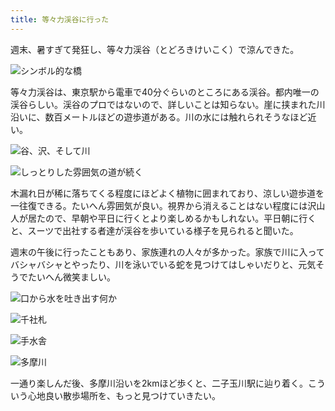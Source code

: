 ```yaml
---
title: 等々力渓谷に行った
---
```

週末、暑すぎて発狂し、等々力渓谷（とどろきけいこく）で涼んできた。

![](https://lh3.googleusercontent.com/docs/ADP-6oEK-2CdmqODcAd19rWuYq03EKjin3EugGHnsEuWZ-A7sRJNzbkNYGxXXQEfSUxa6A9hLbBbSGawmX2NfjNAPHC9NEZm58QnEfLLGI_KTu0Zppd4Zd_QWprqlTKlI38ufwyUrTdTcYoWOrhUHYxCWZTFeGB15PFgqJ6gk54SzuqrhSRyXutnUYkmA7FCuKFbvVQmYImJ3Cvd2KPChK699yiNYf-k7m67GJ4InlpR9Yia3rdtFbEbX4ntfjxwkrEDmdNyq8BGfJcguqOjwiKnM38OB9gslETvvwtNxlIQTr6aey8JHN9iGvRv0siQ9hk8bOIlGySbvQArhe-92VefYk2Z85vkmIbUXxLg0L3YxH1_6q6cR_1TivFYP1dpDbS8NQfWzst_4XOzQBlqZ465z7xvrRfKUEgtr_pDxgSyxkfVscaDjugqsudFLC9KyGyTTdew0JBy42HJPvqVdwSawQ1a9AbaXR5hhcFAUc7DDUqG4Ri3oB0pxiOcXdHVBPpufZBiisirTnMSI49EqlNruaYPIR32KcJ1Q0I8UBClnXNWcRpKvizRfLRPhk0O5RLJ5Y3yURjx3lMZ_8PfTodVy3kXfW_UzQIRpTxd5yVs-c-_WD_zP-1SYbz3nwRINPgvZQG2pOHtT0EnuMJo5DJZK4IIxvh6dn_b0oNFWsxXXI-Acske0TPXJFHa3fS5mIc8e6risP_5o2XKVlB-fW41kLJ_bIoKE3XBX7KCya3typn_2jVrOTbAR7SRcmXAsFL_z8Z4jhnSNoMKt-NKXEoY96xcn7eTFqALbPmtDco9r0aittOdGP7FebOHBUhHFTH5POf7DxMyyTzn_-JYwD12zVLOIO6P_a2zVBrd62goAQSweMhXPC1r0ycTfgu2wMlgbglqv8zNnWbWWy0jqT9baTnP0bS5HojwOCnhWYzfQ0xGvSWELcNaPNmOKWX9RIwCLoIN4qobbqPum96LEXq5K7eawEfRw5ZbeGYHGiZUaE3owkwk-3cT436Wo05gRi3NhhCVH3kC-c_iisYFfguLh4_WADO4e1GxA27wHZRYqEJg1pdm4Z_khyqkbVMVE6dEs8EgoSyWVCF0DvmVYkirdmuBa2jiGnFaj2c1QLKCqf80CXFhVxA7nUQamqZ2P72zojYqxnNXbtXIMKLtyamniqGvNDVxk5UZFBGToB7ktdLpAYmNP156z4FdsMz3zEYuAKXUQr6Dc-GB_pRTvv-Hb_8fGt-cCvAi5wENCzifruISOymspA "シンボル的な橋")

等々力渓谷は、東京駅から電車で40分ぐらいのところにある渓谷。都内唯一の渓谷らしい。渓谷のプロではないので、詳しいことは知らない。崖に挟まれた川沿いに、数百メートルほどの遊歩道がある。川の水には触れられそうなほど近い。

![](https://lh3.googleusercontent.com/docs/ADP-6oGLvKeBCl0RSMEd1B_9TmvtxyQoxCTOe5RO9PujVJxqN-bQUttHymvs76Olm2A1oQ_0YVO8kxIxCYZ3G1u83pk8R9ys4X0KczGQ4pbh5Yc8P24lkaCaqKyE00tAtDBGq8he__k-mu_p20AxDw54qvoh_fiBYP-NfUX9kdYLZ2JheXXxGHrwKlUwJb0usoLT7j6J_NNb64VXsCD6GpmmDesVio2Jo_Ul0kS6y6Q76pJjJFVtAwn2gIa0lSjqpPPQB1BJwuYzBnl3Myd_l3xqhKK6XEmQcjIKbg3c5hNDrefR-R0PooSYmBLmET-vQhr8YuH9Ng0_L1NjbruqLzC1je2FcND12I20vM1BcUKhH1YI8hW4PW1v1eG0UGZG4AojQPEaFujq7qS4aM1QmOhTQbfBq-hXHvt3K1KpmXsJrwVeKywytiknydoVJBf-NFN6XLnOZtiQXLUfUXGpQbKPXbWXsQG4roa8L6fWX_Y_PkPw5HPvs687LUcWITtxgu78R5whjBB7c223UI1CoafD_Ywt9QgQ2vsTlXxSQgfAmX4X-Kr_TOHnIp-MbHXZIDVhy_u0mji583_1H9aOIdpw7boYkSGkkIBeEQMaB37kN55w2jAUdH2dgtFlEjT2Ih30R8_tzz_bEpuHw4xybYE7ZnFFdBzh9Mx1KQAA-U2BzfuXrvVmMqzU6Qwd-I333LA7Vk5yNTnLDsac9wToMochNcqhYMMjuK1ERve0z5A20BQUh6mm36EP_i3lV4ydwfX3co7oxWZQr586TsaMR3sC9FxXlFIa1uiXobOgzzXZpK109bSKUlxXmCnKbU0q9rvPqTVMVZkL6YDGHy0VkBFos2HaLCcXElO9LjyYru066up25QvBXoOQRXdbVbuxyLEEMB8kMp4OR4HIDF5SfJj_V92vJ-k0T9PVaVPAKYSiJFl5o13Hq5Hf_pGRe6skXZVZIv3XcmjSr5lIGi-5eip1LIJU6kDIuk-6644hIqQeK2XfPHoNuUKpPMPeX4SLZb2AvVWvhct9eVc73z9vY7se9-wcTVAVzePgczr9E23H9A1pvnaNBWVoiSD506SY7U6CvLoQgTeluBjuW6JWxFksiT4ma1WYuOcpt-44kE8T8iittehAimP4WJ60cNL37xmuU_SW3AybqMkT9kPZRwcp2keoR8ecuSxN0wwVGEDvL8Gsj0z6H-dA-b9cQ9920IMW-Q8Avwt2HYbWYMZ6iYgpSRdO-XK5qoZWJazpXIE5uv8ILoJgaQ "谷、沢、そして川")

![](https://lh3.googleusercontent.com/docs/ADP-6oHljpChLh-hENisdjDiUQxPHLQ6FBYlKFVQmYwPsYBrKZ-Xky-H2eJeOXBNTxT_lbiHWcC5553EQyGHpGwLsohWNODWRI8MUSALVVzuUUuzGBr3yy7g6wTjn4Ys3CJiJnoeDRtmZPL8bP-z-VUZNXsuz0dpn4ZtESexFPGvfTZ5ALEeIoQkzk_OZYS5KsrTesS8HuNDkhPW-XKTxjqPO5CJgKm-ZSakszOv-pYuVv8qZMXmB8GXbd5klufoh35R5Uw1C-Amq5zNMjMziTwBTYMR_g73wxBQhZA_jatcejR_rlIJP0Zw0xTgyPoiX5DJAdCVH3AwdJgAM0nJQOXnwXfBEOB_dDDCy1edT7jD3qJPxZ7hRyc0NkZo-P_1YTgaJ0XHiLO5BQivzsIrJHxyV1IXkWHba2B_jSO55aRilPSUOYjdGPz3nIEdCjgG6X8GAOl-htqR3-93Fzkri6JinIR_nejhwyGfAMJP7iokssCjXLEdKDHbrk2BMg-C3rnwuFoeIu7_Wmldy2xm57clCQ_9j9I6XTDXIwZBeCVmFq27Xr0xiLYCCnRTlCTttwEjMadi5HWRraU_DHzhZpH3CkGxM03UBLXJ4fdrf7mrPFHMjVKCXAFq3bDRX6AXUup9t9blBHnWkKFpKdqBt1z3y6ns81G3jHCem6DBU5rxRiCcWQIoM9BbhMK0cZShjfhdzFFSjSty_FfARYRyKW8oIr85a2CROciKXf66r5xR8MbhRMRmWTze-3keQmaDXkzMcwh3uAmHVjrZYilsZTtwJOOhul3_zhv7wepoaGlCk6HWxa1dJ9DF5ahDAXVx9D8OmUrWm1cU47NV7MDUUcycBeP0G4mZT7B83QJaYWn5Vfsy1A6MI6YSijpiKbtwkdZOt1txMmc-sr-hU4wHz2Nx7kpmDxTXOTSTpzE_FRf2qbqI5tpSmnv_TZDYUqst6MM2EjVLItBWpQ4Djrlby9BaBsh7_fvBydIIooS-2_x4OKrlGC5agntGBdXrTGtULkOrXL-VZZNIUl-uyuV2o2qdJdVh519_RoU1WY60Q480GGrjfwatn1hKgIm0ORNvydhgJZQzLPrq5fAihrHLElQ_dBo5PjKWyGQuN9zN73yPA3SiMC2azM29Z9NLLbmE8lVR0Dp8aEDpTuGZt4W5wrS9l_1gzD4mq4hZJPCFIN18FIG7D05FRgjJ8k1lrSXOojUAa6bAXYxHkG06r1-TbaYoEeDXAElTP9lZ2khyQYZEsOSs3pgHdA "しっとりした雰囲気の道が続く")

木漏れ日が稀に落ちてくる程度にほどよく植物に囲まれており、涼しい遊歩道を一往復できる。たいへん雰囲気が良い。視界から消えることはない程度には沢山人が居たので、早朝や平日に行くとより楽しめるかもしれない。平日朝に行くと、スーツで出社する者達が渓谷を歩いている様子を見られると聞いた。

週末の午後に行ったこともあり、家族連れの人々が多かった。家族で川に入ってバシャバシャとやったり、川を泳いでいる蛇を見つけてはしゃいだりと、元気そうでたいへん微笑ましい。

![](https://lh3.googleusercontent.com/docs/ADP-6oFgQkgz-2HPLG-NIsXdTDwnsTl0IcIiNkrw8u81iPAeAuVeEOsUBDFSnzyk4Iz0bhx9x43vUFqJOXAt53RIGKKuzHgO-ctolJZ_cJdLFZwzjQIzz-f_2SEkoQ6q41jH8zUkBAoKrdxqw9Xb6SuRoOWwi5aByqgYs30A_IPK9bdbedP7HadIjP-eUc71DoQJz9vVnXOGk75gnmO2_XBiwtlBnF4HIyJ711vOmPMRbYfBSbl_-TueYnAtN_WJygySug1IeuUrJ90mtI5HM9PSkYC3j4ZWxWMUwiO1BIknIyu2weKIwp2DBygF9kw_CHOmnUmBk3t6ppq5cfKlIvSp1XZI-bmp3tJkGmds8Wdjqh8jQ1Zoqg5GZqu7zsNFQ8abys3QaTzNtv2COisaO1Esjk_DNBdiJS9MtU2ccra5CTIEEkPKXcP5s0_tArYwziIpVhg2ITAejXW4JdgEbfCA42gxCc3_gkHupR_KdxIaqYrqOzxkxy-EU74ZSpyTvOSHpZq069Gq2knD8m7KiFQ3F1tQ2WF85Th8VPKpwVVKywEngefivPHESbBt6hQTja8YhuX2WwRBDtYVOGdGryH5qCo1sOU1GBKi6dLANuoYosGzFt9W14EDsdIu6L6x0pStm6dINFsN4e3jzbCV5p8hRwOqfYAo4KgjLq7gbvqMg93GBO6AAYDG69usnB6vUi4kODBhl4VIZ3NVhHy_tKZe6g-cO66So_G5AH-Vh9dd_kGKbIBV90EHVpVScjO0K4mCPozrvwtOVQFRbVDHVEbrys68CH9zxbVgMBi7TaIIjgvFCCvXuR42lV9Nk6elztfCGz_n_bSxa-WWrhlkRzRneky45Do-HgIUj-v6TcfNWJbE8B8vIpHixyhx3VO1OZNSzBG4nV6TFDQjaV6XjFfUlMmYRVlZsYVrln385-TY9JCE8OsqhY4eTnYEIVzCLH3C6uG5zNVZEEtyKz_IloEzwMMHTSEg0b4iKvmbfxM_P3TEmeO_otQv2PgaZbHboHrZBBFZNdqB9zt3juI5N09v4-AKralvB5LwauzeFp8fGegqGll5Rj4su8Q-f3FJ0137Krj5axp6Yb6tU5R2oivYqN2XIKlzQjdm6pF1itijUG_PrTscUivKlCcA2S0b78qzT3j7Z-8tHgksyabrEqcF2S22TMtyr-V4BFYeobCrmKZL7RBQhvG4cgl5orITyICwSjpCIIx102JY76Af5G2BaWFWBSJ7m3xG-RdthBqCuIIPzsgtug "口から水を吐き出す何か")

![](https://lh3.googleusercontent.com/docs/ADP-6oGutFO4twgfcvagHO202y8Jy1SyEhULbwQzv5dwJLYAr7j84gBjcUaBJKYwh4ALAAk-BwzVZOkZd68oOd_GwpFYsnkKAnmCkN9g__Swvc2hXSVby4HqlaMNY5da4Wpn8OYxPxA5WtKpPT94hZqXdpCPSWOrhXL8zswt5Of5vevNoxzO8kWFi0v76kd4oc8O0udeZfnmXAI3OpnI1nFe-G6lf2kQag8gSUR5VEJiBRxriSIvy9z1ew1pq35DgrElfUigtRTVclh8eI-Q883qSyGhbf2Xqpph_TPITBJfnETG0z74IFB1Ys7trbGuCQfzMC5bFtg8nXTMe3AiQe_6-NaoW0L3QjmJ0yAfPuyMaVeTXer4WJPL_bX6xae5MIJ0IgELBmIbaVH5z5l1UTZft6OuZIuJoTguFtNy6SMsw3v7K4YsBkzj9Jkpm430w0vtrbwBJ-QfrRr5UBfo7lvpGyQFGTmVdF5DpXrrzIhyJTeUxSCsdnOig_GoEIQQrXJbHSOR6X4YRQL7vr0J8pFnXnVpPujCy1ovSpqgy9mtWObizuo_k4wsgSGzzLacolxwKEnzZm21KrMbVba6AfARl-zJ1sTRybQzG62VDsWOi2O866fHCgOu7ObZxnkSf8FuH5nypCFZrH8acfEUaa8nxG3uqYOD5ieSqd4LICOebiA7AsNul1CRLTw1IINq5lkKVBQ1izrKs8CZV-0Xkz4-NcmNp7VnvQpf_3u-AU4p-nHGoLznEa_fhf0MsYQARWtzHy8ES0r7NZD3dH5ieU5c2D7j7Sfv45bt5gZVaouA1rwZgKEDDlOSPXLUObZ5Ma9sC4jPKmQi0iZkfZMkCoZ1QyKBFnPXIDO4j9TCzxwrJ0e94TLsT6FMlvWbBtgqSb_pEw1MV_5BtqW326DhGhBDLiIlxMcckl7RzeEmirBfQ0rmyqocTHFfy7w3eU5GlBLl9FgZmmrlsY595PEzY_lq8inZnbtkxas4xzuJa3TvhlU7gwDtlFLFz88Hn6GNbcls8MikZjksE-o6gvZCF3c5pxKrd-iZLii7Xe49ulSflp6Tm63VybYwN1eMc5ALOkllgXLyUSbsOA5X4d3CSRzIP2G3GAizwdCGuN2L4Esmb0jWgGhPm782zdMChqvxv0t_MyCBxP6gvlU5v47umbPaolzEZ0xH0sOkB-hnEYIRMpa4bZv_cr-efGeCV1FLgw7GrQfJX9De6LtLa5QMOTPpgNfxn81eXOoOzw-TUD5zKgVbXsWebg "千社札")

![](https://lh3.googleusercontent.com/docs/ADP-6oH5RFzg7ZPTOyA6gOdBjbgMjAas-v48bJ9dXMs9CU-Q1n0e9MMQ3PdcgUddQ_Ky6gRY1JY4UYyl2VgSC36xcviJopOGB_lCS3SUPcvmg8XsABtanTHzD85YDsgjRU7zweLClZ2aLjHvXQGguyqZCf09PW1vG5FDDbyKBpqgz3SpoC-DEq0M8wtc1ya-1f5L0f9A3YnqzSmEGJPByFzVFupz_-XEF7iemBPU2D6leyeJ1K4HTLuUYN-LAVn4yC3_INuRvUlBRNsYXsFxQQLJe-tgvOYmRpMoxY9uNVvTnyFDhUYDvISjxJ3pP7e-eHoyH7ZjDde4OlmKeOzbnKoahu2SnPkxPuckkJYgAxSmjwqbYO5_sg48a7wy6hHZEOivkYR_m5beFBqveTt38-j1jFQKBciok1N1_BT4iUlwclSzxqYCtB_JuL9TJJRUEftCDX-182fQxRFG7vAkh1wNyfiI0tuobAzoNY9ZeX25CnBQKkR0Z0-C431OcdpPHLnvQjr50I95XnDpeqR8L2o3lQDP33XJ8Cvmtzp3LZXyfyf_OGkdztT4d-ERkTZUanqbmpjqygFlcBTs9azO7HDrPH8MqjrKVC9E0LktIEciuQteQDptCmW1OROJGXURDG3QEIkBsvFMgfyRRi_g83EC3JJ0QCQ2bClxv9G5fl4DAvfI4I4gWDT8n7VBSbsNfst_w6xAP6p5_VQ3ZKINmOpMVIcHINg2FAZAn6OnwQwLnpMGsiRJltaTEPijYEH5j0IvwBiBmmCBJzO6NoX2Rptr3lkcKzHtNvM2DdD7WoTXEJ4ebZ8Cqf1eBymRR63c75wHkDdMjV2onaM2qDmi88ko1159nr5bl59B965bI91cbJ_5JBFkqP8_nQbO93nNINus8hS9ej1vQ7qnHLk4uh2a-MCPWjrtB7tzJre5E5hJcTCXfJhTg6o1S6w2gkYS_133CirVygtKSfGOgmeikFohTNke5VpDNI0f0xDBtHSPq1uGZfXiqgW2e_5Y2KaLufEWteoDbHDU2PsBaExHTbVbNfBZpONxi9M8bbUMPS-RnQKph9sPZChgr4TI3Uz4ya9bE39jfJr4KGHZG1CsEu-ZgKHG70qvhU-_ZLA_kufnPPXNzWjGVlzqlY6wVOFmWJpmds6vBm0aIV_mflSq7EmYi3kmhnwz54TYzfEWHBRM6Mt8JXAZAa6GxD6lLywwgqwtxsoS7l_0HWiaUqiBpMgZDVb_-5OlemXDOT0KxhBiaL7N0-lhXw "手水舎")

![](https://lh3.googleusercontent.com/docs/ADP-6oE1t8m7j5Ozzl-BXi1hT58z4H5mx0sh2NrlCGBATnKPHE08ImA2Y1w28mnCbhAr8p2rZg1N7zo2LQz-v84GNaJD0_kIjg1Mf8w6k1emiEBg3xXYoYXmMtjTPr9BGFfM7G9fny2j82zxOZg6KqcGKKFQTsrPtat9cXls87BcaCyk0z1qmE4EW-Dyf3VQkyGA-WEN0pJb2iGd1e1kdnYgWmDNuYOxVVsQ6g-Icrk4Z5F48rMUrFwyCPoKkjxbDOHgiZftupr-60MA94ecAg_nV2eZ1zGhZdB-hI0ghd5FCELPevx_-402V9O3MwBTQpxq4yv7aa_gPoonVbHC49I_DwTpjLT9ve1MSnRbgfZcjcrDRZ8OT1VcvrQa3UoFM8XZ1t_wcLl3wFymCOaEwwLQ5tWBhOiHFBCreIw7sB2P41geV3MxD9GqHd-3Yej4VSjj-zsUREJd6xIjJVpYhXhQI4xT0lZ36g43mobldCADKC8Rx5fKsQ65nveMTPNeVEp3QK9grCwsZZes1z2N-ndCAUTvIWLxPEu5lQO58nF-HmCYvtWdB0uzlZWpt-Tb-XaI8YcUWsFLNg5giisVTeacGbyuTbhkc-ccmdjv3d2sBWHxYhx1fZkemNux1dNg9EzGqSSrOxAlairzgH9osG3fRqtXFgA1zmrEuX5v6K-MMKVuOdTzF0c9yy_e2vFkb5xZXHUy96dD_109eDxFK7BEEhSEpMOBzEVYtinkfqxty_xjou9qRXkq1DJ84F4lzfrg7SAad-UMjHeKGhiWmRPAYLT2J4lQTgg-8ZsrMxit7gB6ufjmSYLBiaUY-b5CLDPb7TvswwfXQ1sJt5_qEJp0WBXFEa-7sVbwDELYAfoiTpgPVjtTazlP210gnqAh2YQaER-BKo0WwnkoZWlko5lIbTneIACvYTS2SnmcNvNq_5hJkxyD9od5xgKXr8WWd6fhf1akmOV8ODlN3STlD0Zi6rh2qr1PFEE1MUESYj0bMVXx_fxzWV4vD7TKZyTG3A9vXpWo4BFOWkfzGt7ONZEE4gXfBl7gY6DXMbBvvilCa23AZ_O6kI6BArV7avH88CGelim2SJWLt17ERQgcsZnuDJJlxUBgZZOXz7sC9sAjmYYWagXpJUbtXxANid1DnBlvoRFVFUzvHXZsNpeK9BESa4qVoJrS5pGB1RzI2yhfw9SdySgN6yuy93h8enD5G-xXEEIMD_pi7A7zACSzzKlOcG9bFnp85QU5jPz4rge64azysBbZIQ "多摩川")

一通り楽しんだ後、多摩川沿いを2kmほど歩くと、二子玉川駅に辿り着く。こういう心地良い散歩場所を、もっと見つけていきたい。
